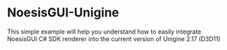 # NoesisGUI-Unigine
This simple example will help you understand how to easily integrate NoesisGUI C# SDK renderer into the current version of Unigine 2.17 (D3D11)
